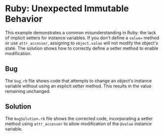 # Ruby: Unexpected Immutable Behavior
This example demonstrates a common misunderstanding in Ruby: the lack of implicit setters for instance variables.  If you don't define a `value=` method or use `attr_accessor`, assigning to `object.value` will not modify the object's state.  The solution shows how to correctly define a setter method to enable modification.

## Bug
The `bug.rb` file shows code that attempts to change an object's instance variable without using an explicit setter method.  This results in the value remaining unchanged.

## Solution
The `bugSolution.rb` file shows the corrected code, incorporating a setter method using `attr_accessor` to allow modification of the `@value` instance variable.